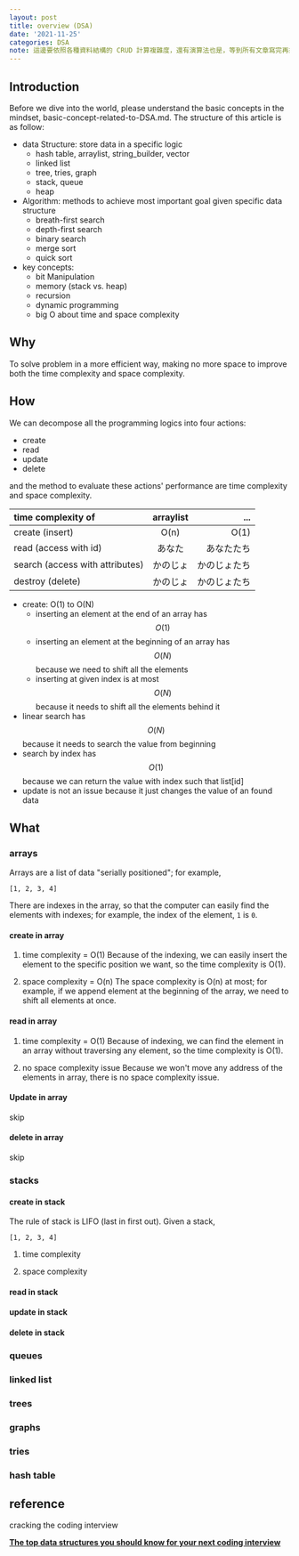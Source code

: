```yaml
---
layout: post
title: overview (DSA)
date: '2021-11-25'
categories: DSA
note: 這邊要依照各種資料結構的 CRUD 計算複雜度，還有演算法也是，等到所有文章寫完再來寫 overview
---
```


## Introduction

Before we dive into the world, please understand the basic concepts in the mindset, basic-concept-related-to-DSA.md. The structure of this article is as follow:

* data Structure: store data in a specific logic
  * hash table, arraylist, string_builder, vector
  * linked list
  * tree, tries, graph
  * stack, queue
  * heap
* Algorithm: methods to achieve most important goal given specific data structure
  * breath-first search
  * depth-first search
  * binary search
  * merge sort
  * quick sort
* key concepts:
  * bit Manipulation
  * memory (stack vs. heap)
  * recursion
  * dynamic programming
  * big O about time and space complexity

## Why

To solve problem in a more efficient way, making no more space to improve both the time complexity and space complexity.

## How

We can decompose all the programming logics into four actions:

* create
* read
* update
* delete

and the method to evaluate these actions' performance are time complexity and space complexity.

| time complexity of | arraylist | ...|
| :---        |    :----:   |          ---: |
| create (insert) | O(n) | O(1) |
| read (access with id) | あなた        | あなたたち      |
| search (access with attributes) | かのじょ        | かのじょたち      |
| destroy (delete) | かのじょ        | かのじょたち      |

* create: O(1) to O(N)
  * inserting an element at the end of an array has $$O(1)$$
  * inserting an element at the beginning of an array has $$O(N)$$ because we need to shift all the elements
  * inserting at given index is at most $$O(N)$$ because it needs to shift all the elements behind it
* linear search has $$O(N)$$ because it needs to search the value from beginning
* search by index has $$O(1)$$ because we can return the value with index such that list[id]
* update is not an issue because it just changes the value of an found data

## What

### arrays

Arrays are a list of data "serially positioned"; for example,

```golang
[1, 2, 3, 4]
```

There are indexes in the array, so that the computer can easily find the elements with indexes; for example, the index of the element, `1` is `0`.

#### create in array

1. time complexity = O(1)
Because of the indexing, we can easily insert the element to the specific position we want, so the time complexity is O(1).

2. space complexity = O(n)
The space complexity is O(n) at most; for example, if we append element at the beginning of the array, we need to shift all elements at once.

#### read in array

1. time complexity = O(1)
Because of indexing, we can find the element in an array without traversing any element, so the time complexity is O(1).

2. no space complexity issue
Because we won't move any address of the elements in array, there is no space complexity issue.

#### Update in array

skip

#### delete in array

skip

### stacks

#### create in stack

The rule of stack is LIFO (last in first out). Given a stack,

```golang
[1, 2, 3, 4]
```

1. time complexity

2. space complexity
#### read in stack

#### update in stack

#### delete in stack

### queues

### linked list

### trees

### graphs

### tries

### hash table

## reference

cracking the coding interview

[**The top data structures you should know for your next coding interview**](https://www.freecodecamp.org/news/the-top-data-structures-you-should-know-for-your-next-coding-interview-36af0831f5e3/)

